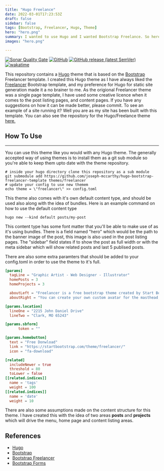```yaml
---
title: "Hugo Freelance"
date: 2022-03-01T17:23:53Z
draft: false
sidebar: false
tags: [Bootstrap, Freelancer, Hugo, Theme]
hero: "hero.png"
summary: I wanted to use Hugo and I wanted Bootstrap Freelance. So here it is.
images: "hero.png"

---
```

<div class="text-center m-2">

[![Sonar Quality Gate](https://img.shields.io/sonar/quality_gate/joseph-mccarthy_hugo-bootstrap-freelancer-template?server=https%3A%2F%2Fsonarcloud.io&style=for-the-badge)](https://sonarcloud.io/project/overview?id=joseph-mccarthy_hugo-bootstrap-freelancer-template)
[![GitHub](https://img.shields.io/github/license/joseph-mccarthy/hugo-bootstrap-freelancer-template?style=for-the-badge)](https://github.com/joseph-mccarthy/hugo-bootstrap-freelancer-template/blob/main/LICENSE)
[![GitHub release (latest SemVer)](https://img.shields.io/github/v/release/joseph-mccarthy/hugo-bootstrap-freelancer-template?color=green&style=for-the-badge)](https://github.com/joseph-mccarthy/hugo-bootstrap-freelancer-template/releases/latest)
[![wakatime](https://wakatime.com/badge/github/joseph-mccarthy/hugo-bootstrap-freelancer-template.svg?style=for-the-badge)](https://wakatime.com/badge/github/joseph-mccarthy/hugo-bootstrap-freelancer-template)

</div>

This repository contains a [Hugo](https://github.com/gohugoio) theme that is based on the [Bootstrap](https://getbootstrap.com/) Freelancer template. I created this Hugo theme as I have always liked the [Freelancer](https://github.com/StartBootstrap/startbootstrap-freelancer) Bootstrap template, and my preference for Hugo for static site generation made it a no brainer to me. As the origional Freelancer theme was a single page template, I have used some creative licence when it comes to the post listing pages, and content pages. If you have any suggestions on how it can be made better, please commit. To see an example of a site running it? Well you are as my site has been built with this template. You can also see the repository for the Hugo/Freelance theme [here.](https://github.com/joseph-mccarthy/hugo-bootstrap-freelancer-template)

## How To Use

---
You can use this theme like you would with any Hugo theme. The generally accepted way of using themes is to install them as a git sub module so you're able to keep them upto date with the theme repository.

```console
# inside your hugo directory clone this repository as a sub module
git submodule add https://github.com/joseph-mccarthy/hugo-bootstrap-freelancer-template themes/freelancer
# update your config to use new themem
echo theme = \"freelancer\" >> config.toml
```

This theme also comes with it's own default content type, and should be used also along with the idea of bundles. Here is an example command on how to use the default content type

```console
hugo new --kind default posts/my-post
```

This content type has some font matter that you'll be able to make use of as it's using bundles. There is a field named "hero" which would be the path to the banner image of the post, this image is also used in the post listing pages. The "sidebar" field states if to show the post as full width or with the meta sidebar which will show related posts and last 5 publised posts.

There are also some extra paramters that should be added to your config.toml in order to use the theme to it's full.

```toml
[params]
  tagLine = "Graphic Artist - Web Designer - Illustrator"
  homePosts = 3
  homeProjects = 3

  aboutLeft = "Freelancer is a free bootstrap theme created by Start Bootstrap. The download includes the complete source files including HTML, CSS, and JavaScript as well as optional SASS stylesheets for easy customization."
  aboutRight = "You can create your own custom avatar for the masthead, change the icon in the dividers, and add your email address to the contact form to make it fully functional!"

[params.location]
  lineOne = "2215 John Daniel Drive"
  lineTwo = "Clark, MO 65243" 

[params.sbform]
      token = ""

[params.homebutton]
  text = "Free Donwload"
  link = "https://startbootstrap.com/theme/freelancer/" 
  icon = "fa-download"

[related]
  includeNewer = true
  threshold = 80
  toLower = false
[[related.indices]]
  name = 'tags'
  weight = 100
[[related.indices]]
  name = 'date'
  weight = 10
```

There are also some assumptions made on the content structure for this theme. I have created this with the idea of two areas __posts__ and __projects__ which will drive the menu, home page and content listing areas.

## References

- [Hugo](https://github.com/gohugoio)
- [Bootstrap](https://getbootstrap.com/)
- [Bootstrap Freelancer](https://github.com/StartBootstrap/startbootstrap-freelancer)
- [Bootstrap Forms](https://startbootstrap.com/solution/contact-forms)
